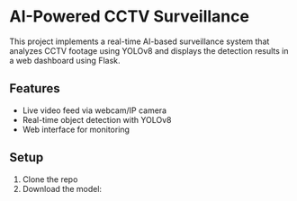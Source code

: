 # AI-Powered CCTV Surveillance

This project implements a real-time AI-based surveillance system that analyzes CCTV footage using YOLOv8 and displays the detection results in a web dashboard using Flask.

## Features
- Live video feed via webcam/IP camera
- Real-time object detection with YOLOv8
- Web interface for monitoring

## Setup

1. Clone the repo
2. Download the model:
